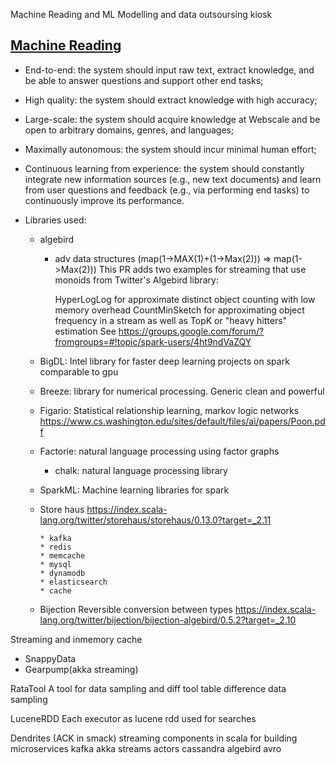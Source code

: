 Machine Reading and ML Modelling and data outsoursing kiosk




## [Machine Reading](https://www.cs.washington.edu/sites/default/files/ai/papers/Poon.pdf)


* End-to-end: the system should input raw text, extract
knowledge, and be able to answer questions and support
other end tasks;
* High quality: the system should extract knowledge with
high accuracy;
* Large-scale: the system should acquire knowledge at Webscale
and be open to arbitrary domains, genres, and languages;
* Maximally autonomous: the system should incur minimal
human effort;
* Continuous learning from experience: the system should
constantly integrate new information sources (e.g., new
text documents) and learn from user questions and feedback
(e.g., via performing end tasks) to continuously improve
its performance.


* Libraries used:

  * algebird
	  * adv data structures (map(1->MAX(1)+(1->Max(2))) => map(1->Max(2)))
	    This PR adds two examples for streaming that use monoids from Twitter's Algebird library:

        HyperLogLog for approximate distinct object counting with low memory overhead
        CountMinSketch for approximating object frequency in a stream as well as TopK or "heavy hitters" estimation
        See https://groups.google.com/forum/?fromgroups=#!topic/spark-users/4ht9ndVaZQY

  * BigDL:
	Intel library for faster deep learning projects on spark comparable to gpu

  * Breeze:
	library for numerical processing. Generic clean and powerful

  * Figario: Statistical relationship learning, markov logic networks
	https://www.cs.washington.edu/sites/default/files/ai/papers/Poon.pdf

  * Factorie:
	natural language processing using factor graphs
    * chalk:
   	natural language processing library

  * SparkML:
	 Machine learning libraries for spark

  * Store haus
     https://index.scala-lang.org/twitter/storehaus/storehaus/0.13.0?target=_2.11

        * kafka
        * redis
        * memcache
        * mysql
        * dynamodb
        * elasticsearch
        * cache
  *  Bijection
       Reversible conversion between types
        https://index.scala-lang.org/twitter/bijection/bijection-algebird/0.5.2?target=_2.10

Streaming and inmemory cache
   * SnappyData
   * Gearpump(akka streaming)

RataTool
 A tool for data sampling and diff tool
    table difference
    data sampling

LuceneRDD
   Each executor as lucene rdd
           used for searches

Dendrites (ACK in smack)
    streaming components in scala for building microservices
        kafka
        akka streams
        actors
        cassandra
        algebird
        avro

